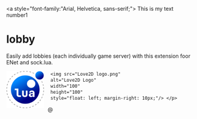 <a style="font-family:"Arial, Helvetica, sans-serif;"> This is my text number1 </a>

# lobby
Easily add lobbies (each individually game server) with this extension foor ENet and sock.lua.


 <p> <img src="GradientLua Logo.png"
     alt="Gradient Lua Logo"
     width="100"
     height="100"
     style="float: left; margin-right: 10px;" /> 
 
     <img src="Love2D logo.png"
     alt="Love2D Logo"
     width="100"
     height="100"
     style="float: left; margin-right: 10px;"/> </p>
    
@
     


